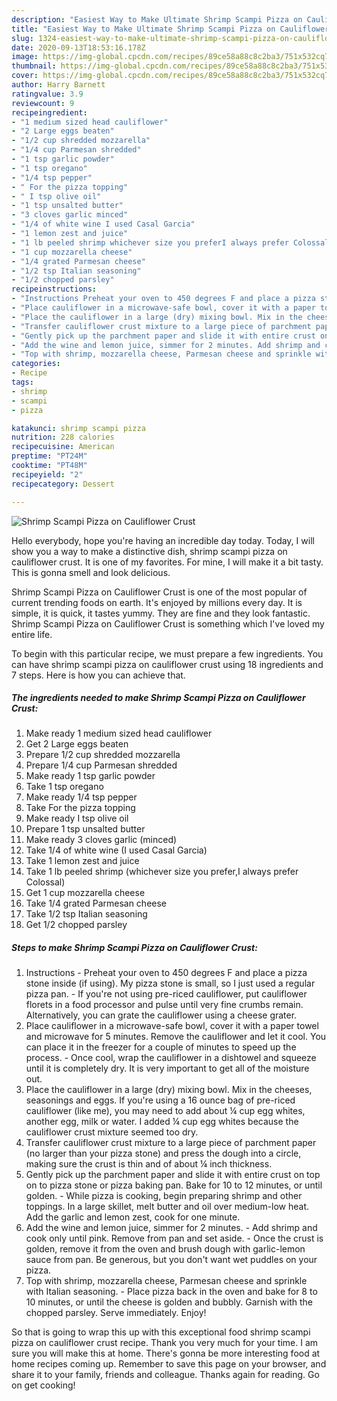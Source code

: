 ```yaml
---
description: "Easiest Way to Make Ultimate Shrimp Scampi Pizza on Cauliflower Crust"
title: "Easiest Way to Make Ultimate Shrimp Scampi Pizza on Cauliflower Crust"
slug: 1324-easiest-way-to-make-ultimate-shrimp-scampi-pizza-on-cauliflower-crust
date: 2020-09-13T18:53:16.178Z
image: https://img-global.cpcdn.com/recipes/89ce58a88c8c2ba3/751x532cq70/shrimp-scampi-pizza-on-cauliflower-crust-recipe-main-photo.jpg
thumbnail: https://img-global.cpcdn.com/recipes/89ce58a88c8c2ba3/751x532cq70/shrimp-scampi-pizza-on-cauliflower-crust-recipe-main-photo.jpg
cover: https://img-global.cpcdn.com/recipes/89ce58a88c8c2ba3/751x532cq70/shrimp-scampi-pizza-on-cauliflower-crust-recipe-main-photo.jpg
author: Harry Barnett
ratingvalue: 3.9
reviewcount: 9
recipeingredient:
- "1 medium sized head cauliflower"
- "2 Large eggs beaten"
- "1/2 cup shredded mozzarella"
- "1/4 cup Parmesan shredded"
- "1 tsp garlic powder"
- "1 tsp oregano"
- "1/4 tsp pepper"
- " For the pizza topping"
- " I tsp olive oil"
- "1 tsp unsalted butter"
- "3 cloves garlic minced"
- "1/4 of white wine I used Casal Garcia"
- "1 lemon zest and juice"
- "1 lb peeled shrimp whichever size you preferI always prefer Colossal"
- "1 cup mozzarella cheese"
- "1/4 grated Parmesan cheese"
- "1/2 tsp Italian seasoning"
- "1/2 chopped parsley"
recipeinstructions:
- "Instructions Preheat your oven to 450 degrees F and place a pizza stone inside (if using). My pizza stone is small, so I just used a regular pizza pan. If you&#39;re not using pre-riced cauliflower, put cauliflower florets in a food processor and pulse until very fine crumbs remain. Alternatively, you can grate the cauliflower using a cheese grater."
- "Place cauliflower in a microwave-safe bowl, cover it with a paper towel and microwave for 5 minutes. Remove the cauliflower and let it cool. You can place it in the freezer for a couple of minutes to speed up the process. Once cool, wrap the cauliflower in a dishtowel and squeeze until it is completely dry. It is very important to get all of the moisture out."
- "Place the cauliflower in a large (dry) mixing bowl. Mix in the cheeses, seasonings and eggs. If you&#39;re using a 16 ounce bag of pre-riced cauliflower (like me), you may need to add about ¼ cup egg whites, another egg, milk or water. I added ¼ cup egg whites because the cauliflower crust mixture seemed too dry."
- "Transfer cauliflower crust mixture to a large piece of parchment paper (no larger than your pizza stone) and press the dough into a circle, making sure the crust is thin and of about ¼ inch thickness."
- "Gently pick up the parchment paper and slide it with entire crust on top on to pizza stone or pizza baking pan. Bake for 10 to 12 minutes, or until golden. While pizza is cooking, begin preparing shrimp and other toppings. In a large skillet, melt butter and oil over medium-low heat. Add the garlic and lemon zest, cook for one minute."
- "Add the wine and lemon juice, simmer for 2 minutes. Add shrimp and cook only until pink. Remove from pan and set aside. Once the crust is golden, remove it from the oven and brush dough with garlic-lemon sauce from pan. Be generous, but you don&#39;t want wet puddles on your pizza."
- "Top with shrimp, mozzarella cheese, Parmesan cheese and sprinkle with Italian seasoning. Place pizza back in the oven and bake for 8 to 10 minutes, or until the cheese is golden and bubbly. Garnish with the chopped parsley. Serve immediately. Enjoy!"
categories:
- Recipe
tags:
- shrimp
- scampi
- pizza

katakunci: shrimp scampi pizza 
nutrition: 228 calories
recipecuisine: American
preptime: "PT24M"
cooktime: "PT48M"
recipeyield: "2"
recipecategory: Dessert

---
```



![Shrimp Scampi Pizza on Cauliflower Crust](https://img-global.cpcdn.com/recipes/89ce58a88c8c2ba3/751x532cq70/shrimp-scampi-pizza-on-cauliflower-crust-recipe-main-photo.jpg)

Hello everybody, hope you're having an incredible day today. Today, I will show you a way to make a distinctive dish, shrimp scampi pizza on cauliflower crust. It is one of my favorites. For mine, I will make it a bit tasty. This is gonna smell and look delicious.



Shrimp Scampi Pizza on Cauliflower Crust is one of the most popular of current trending foods on earth. It's enjoyed by millions every day. It is simple, it is quick, it tastes yummy. They are fine and they look fantastic. Shrimp Scampi Pizza on Cauliflower Crust is something which I've loved my entire life.


To begin with this particular recipe, we must prepare a few ingredients. You can have shrimp scampi pizza on cauliflower crust using 18 ingredients and 7 steps. Here is how you can achieve that.

<!--inarticleads1-->

##### The ingredients needed to make Shrimp Scampi Pizza on Cauliflower Crust:

1. Make ready 1 medium sized head cauliflower
1. Get 2 Large eggs beaten
1. Prepare 1/2 cup shredded mozzarella
1. Prepare 1/4 cup Parmesan shredded
1. Make ready 1 tsp garlic powder
1. Take 1 tsp oregano
1. Make ready 1/4 tsp pepper
1. Take  For the pizza topping
1. Make ready  I tsp olive oil
1. Prepare 1 tsp unsalted butter
1. Make ready 3 cloves garlic (minced)
1. Take 1/4 of white wine (I used Casal Garcia)
1. Take 1 lemon zest and juice
1. Take 1 lb peeled shrimp (whichever size you prefer,I always prefer Colossal)
1. Get 1 cup mozzarella cheese
1. Take 1/4 grated Parmesan cheese
1. Take 1/2 tsp Italian seasoning
1. Get 1/2 chopped parsley




<!--inarticleads2-->

##### Steps to make Shrimp Scampi Pizza on Cauliflower Crust:

1. Instructions - Preheat your oven to 450 degrees F and place a pizza stone inside (if using). My pizza stone is small, so I just used a regular pizza pan. - If you&#39;re not using pre-riced cauliflower, put cauliflower florets in a food processor and pulse until very fine crumbs remain. Alternatively, you can grate the cauliflower using a cheese grater.
1. Place cauliflower in a microwave-safe bowl, cover it with a paper towel and microwave for 5 minutes. Remove the cauliflower and let it cool. You can place it in the freezer for a couple of minutes to speed up the process. - Once cool, wrap the cauliflower in a dishtowel and squeeze until it is completely dry. It is very important to get all of the moisture out.
1. Place the cauliflower in a large (dry) mixing bowl. Mix in the cheeses, seasonings and eggs. If you&#39;re using a 16 ounce bag of pre-riced cauliflower (like me), you may need to add about ¼ cup egg whites, another egg, milk or water. I added ¼ cup egg whites because the cauliflower crust mixture seemed too dry.
1. Transfer cauliflower crust mixture to a large piece of parchment paper (no larger than your pizza stone) and press the dough into a circle, making sure the crust is thin and of about ¼ inch thickness.
1. Gently pick up the parchment paper and slide it with entire crust on top on to pizza stone or pizza baking pan. Bake for 10 to 12 minutes, or until golden. - While pizza is cooking, begin preparing shrimp and other toppings. In a large skillet, melt butter and oil over medium-low heat. Add the garlic and lemon zest, cook for one minute.
1. Add the wine and lemon juice, simmer for 2 minutes. - Add shrimp and cook only until pink. Remove from pan and set aside. - Once the crust is golden, remove it from the oven and brush dough with garlic-lemon sauce from pan. Be generous, but you don&#39;t want wet puddles on your pizza.
1. Top with shrimp, mozzarella cheese, Parmesan cheese and sprinkle with Italian seasoning. - Place pizza back in the oven and bake for 8 to 10 minutes, or until the cheese is golden and bubbly. Garnish with the chopped parsley. Serve immediately. Enjoy!




So that is going to wrap this up with this exceptional food shrimp scampi pizza on cauliflower crust recipe. Thank you very much for your time. I am sure you will make this at home. There's gonna be more interesting food at home recipes coming up. Remember to save this page on your browser, and share it to your family, friends and colleague. Thanks again for reading. Go on get cooking!
